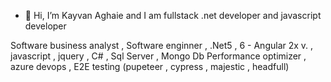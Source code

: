 - 👋 Hi, I’m Kayvan Aghaie and I am fullstack .net developer and javascript developer

Software business analyst , Software enginner , .Net5 , 6 - Angular 2x v. , javascript , jquery , C# , Sql Server , Mongo Db 
Performance optimizer , azure devops , E2E testing (pupeteer , cypress , majestic , headfull)

